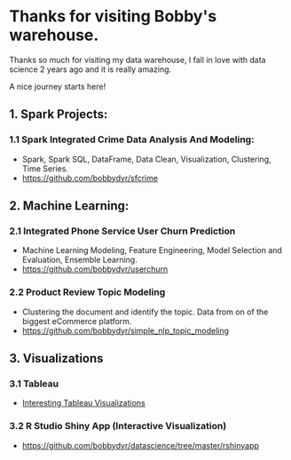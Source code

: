 # Thanks for visiting Bobby's warehouse.
Thanks so much for visiting my data warehouse, I fall in love with data science 2 years ago and it is really amazing.

A nice journey starts here!

## 1. Spark Projects:

  ### 1.1 Spark Integrated Crime Data Analysis And Modeling:
   - Spark, Spark SQL, DataFrame, Data Clean, Visualization, Clustering, Time Series.
   - https://github.com/bobbydyr/sfcrime

## 2. Machine Learning:

  ### 2.1 Integrated Phone Service User Churn Prediction 
   - Machine Learning Modeling, Feature Engineering, Model Selection and Evaluation, Ensemble Learning.
   - https://github.com/bobbydyr/userchurn
   
  ### 2.2 Product Review Topic Modeling
   - Clustering the document and identify the topic. Data from on of the biggest eCommerce platform.
   - https://github.com/bobbydyr/simple_nlp_topic_modeling

## 3. Visualizations
  ### 3.1 Tableau
   - [Interesting Tableau Visualizations](tableau_port/tableau_port.md)

  ### 3.2 R Studio Shiny App (Interactive Visualization)

   - https://github.com/bobbydyr/datascience/tree/master/rshinyapp

